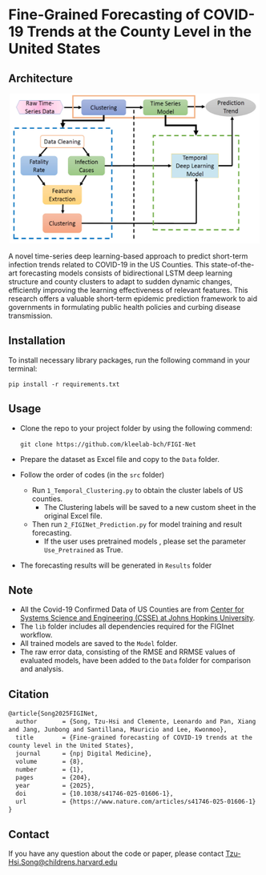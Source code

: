 # Fine-Grained Forecasting of COVID-19 Trends at the County Level in the United States

## Architecture
<p align="center">
    <img src=".\assets\Workflow.jpg" height="300" width="500">
</p>
A novel time-series deep learning-based approach to predict short-term infection trends related to COVID-19 in the US Counties. This state-of-the-art forecasting models consists of bidirectional LSTM deep learning structure and county clusters to adapt to sudden dynamic changes, efficiently improving the learning effectiveness of relevant features. This research offers a valuable short-term epidemic prediction framework to aid governments in formulating public health policies and curbing disease transmission.

## Installation
To install necessary library packages, run the following command in your terminal:
```
pip install -r requirements.txt
```

## Usage
* Clone the repo to your project folder by using the following commend:

    ``git clone https://github.com/kleelab-bch/FIGI-Net``


* Prepare the dataset as Excel file and copy to the ``Data`` folder. 
* Follow the order of codes (in the ``src`` folder)
  * Run ``1_Temporal_Clustering.py`` to obtain the cluster labels of US counties.
    * The Clustering labels will be saved to a new custom sheet in the original Excel file. 
  * Then run ``2_FIGINet_Prediction.py`` for model training and result forecasting.
    * If the user uses pretrained models , please set the parameter ``Use_Pretrained`` as True. 
* The forecasting results will be generated in ``Results`` folder 

## Note
- All the Covid-19 Confirmed Data of US Counties are from <a href="https://coronavirus.jhu.edu/">Center for Systems Science and Engineering (CSSE) at Johns Hopkins University</a>.
- The ``lib`` folder includes all dependencies required for the FIGInet workflow.
- All trained models are saved to the ``Model`` folder.
- The raw error data, consisting of the RMSE and RRMSE values of evaluated models, have been added to the ``Data`` folder for comparison and analysis.

## Citation
```
@article{Song2025FIGINet,
  author       = {Song, Tzu‑Hsi and Clemente, Leonardo and Pan, Xiang and Jang, Junbong and Santillana, Mauricio and Lee, Kwonmoo},
  title        = {Fine‑grained forecasting of COVID‑19 trends at the county level in the United States},
  journal      = {npj Digital Medicine},
  volume       = {8},
  number       = {1},
  pages        = {204},
  year         = {2025},
  doi          = {10.1038/s41746-025-01606-1},
  url          = {https://www.nature.com/articles/s41746-025-01606-1}
}
```
## Contact
If you have any question about the code or paper, please contact [Tzu-Hsi.Song@childrens.harvard.edu](mailto:Tzu-Hsi.Song@childrens.harvard.edu)
